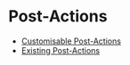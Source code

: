 # Post-Actions

- [Customisable Post-Actions](customisablePostActions.md)
- [Existing Post-Actions](existingRunnables.md)
